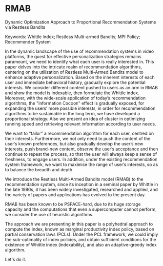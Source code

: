 # RMAB

Dynamic Optimization Approach to Proportional Recommendation Systems via Restless Bandits

Keywords: Whittle Index; Restless Multi-armed Bandits; MPI Policy; Recommender System

In the dynamic landscape of the use of recommendation systems in video platforms, the quest for effective personalization strategies remains paramount, we need to identify what each user is really interested in. This paper delves into the intricate realm of recommendation algorithms, centering on the utilization of Restless Multi-Armed Bandits model to enhance adaptive personalization. Based on the inherent interests of each user and immediate behavioral history, gradually explore the potential interests. We consider different content pushed to users as an arm in RMAB and show the model is indexable, then formulate the Whittle index. Moreover, with the wide-scale application of today’s recommendation algorithms, the "Information Cocoon" effect is gradually exposed, for expanding the users’ more possible interests, in order for recommendation algorithms to be sustainable in the long term, we have developed a proportional strategy. Also we present an idea of cluster in optimizing running speed and retrieving relevant information according to user needs.

We want to “tailor” a recommendation algorithm for each user, centred on their interests. Furthermore, we not only need to push the content of the user’s known preferences, but also gradually develop the user’s new interests, push brand-new content, observe the user’s acceptance and then continue to repeat the process, so that the user will always keep a sense of freshness, to engage users. In addition, under the existing recommendation system framework, we want to maximise the range of user’s interests, so as to balance the breadth and depth.

We introduce the Restless Multi-Armed Bandits model (RMAB) to the recommendation system, since its inception in a seminal paper by Whittle in the late 1980s, it has been widely investigated, researched and applied, and the variety of papers and applications has evolved to the present day. 

RMAB has been known to be PSPACE-hard, due to its huge storage capacity and the computations that even a supercomputer cannot perform, we consider the use of heuristic algorithms.

The approach we are presenting in this paper is a polyhedral approach to compute the index, known as marginal productivity index policy, based on partial conservation laws (PCLs). Under the PCL framework, we could imply the sub-optimality of index policies, and obtain sufficient conditions for the existence of Whittle index (indexability), and also an adaptive-greedy index algorithm.

Let's do it.

